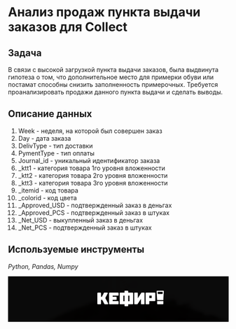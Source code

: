 # Анализ продаж пункта выдачи заказов для Collect

## Задача

В связи с высокой загрузкой пункта выдачи заказов, была выдвинута гипотеза о том, что дополнительное место для примерки обуви или постамат способны снизить заполненность примерочных. Требуется проанализировать продажи данного пункта выдачи и сделать выводы. 

## Описание данных

1. Week - неделя, на которой был совершен заказ
2. Day - дата заказа
3. DelivType - тип доставки
4. PymentType - тип оплаты
5. Journal_id - уникальный идентификатор заказа
6. _ktt1 - категория товара 1го уровня вложенности
7. _ktt2 - категория товара 2го уровня вложенности
8. _ktt3 - категория товара 3го уровня вложенности
9. _itemid - код товара
10. _colorid - код цвета
11. _Approved_USD - подтвержденный заказ в деньгах
12. _Approved_PCS - подтвержденный заказ в штуках
13. _Net_USD - выкупленный заказ в деньгах
14. _Net_PCS - подтвержденный заказ в штуках

## Используемые инструменты

*Python, Pandas, Numpy*

![bd](https://github.com/ArJIG/game_project/blob/7d40f586b15e9c165c80f3326a6ddb76eb7c32ee/photo/photo_for_project.png)
